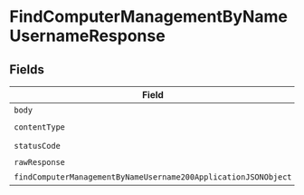 # FindComputerManagementByNameUsernameResponse


## Fields

| Field                                                                                                                                       | Type                                                                                                                                        | Required                                                                                                                                    | Description                                                                                                                                 |
| ------------------------------------------------------------------------------------------------------------------------------------------- | ------------------------------------------------------------------------------------------------------------------------------------------- | ------------------------------------------------------------------------------------------------------------------------------------------- | ------------------------------------------------------------------------------------------------------------------------------------------- |
| `body`                                                                                                                                      | *Uint8Array*                                                                                                                                | :heavy_minus_sign:                                                                                                                          | N/A                                                                                                                                         |
| `contentType`                                                                                                                               | *string*                                                                                                                                    | :heavy_check_mark:                                                                                                                          | N/A                                                                                                                                         |
| `statusCode`                                                                                                                                | *number*                                                                                                                                    | :heavy_check_mark:                                                                                                                          | N/A                                                                                                                                         |
| `rawResponse`                                                                                                                               | [AxiosResponse>](https://axios-http.com/docs/res_schema)                                                                                    | :heavy_minus_sign:                                                                                                                          | N/A                                                                                                                                         |
| `findComputerManagementByNameUsername200ApplicationJSONObject`                                                                              | [FindComputerManagementByNameUsername200ApplicationJSON](../../models/operations/findcomputermanagementbynameusername200applicationjson.md) | :heavy_minus_sign:                                                                                                                          | OK                                                                                                                                          |